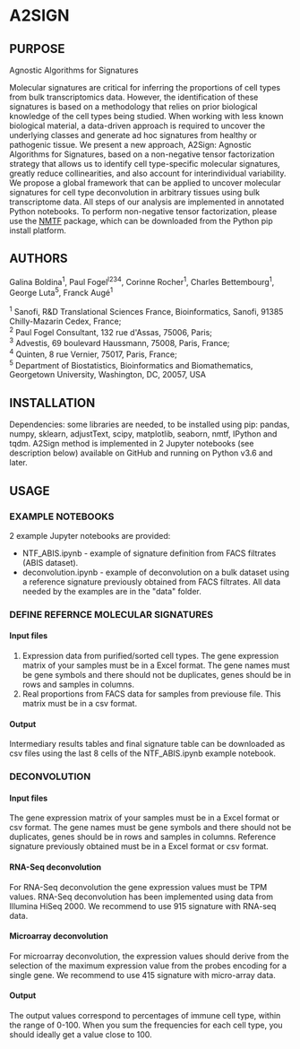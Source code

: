 # A2SIGN
## PURPOSE
Agnostic Algorithms for Signatures

Molecular signatures are critical for inferring the proportions of cell types from bulk transcriptomics data. However, the identification of these signatures is based on a methodology that relies on prior biological knowledge of the cell types being studied. When working with less known biological material, a data-driven approach is required to uncover the underlying classes and generate ad hoc signatures from healthy or pathogenic tissue.
We present a new approach, A2Sign: Agnostic Algorithms for Signatures, based on a non-negative tensor factorization strategy that allows us to identify cell type-specific molecular signatures, greatly reduce collinearities, and also account for interindividual variability. We propose a global framework that can be applied to uncover molecular signatures for cell type deconvolution in arbitrary tissues using bulk transcriptome data.
All steps of our analysis are implemented in annotated Python notebooks. To perform non-negative tensor factorization, please use the [NMTF](https://github.com/paulfogel/NMTF) package, which can be downloaded from the Python pip install platform.


## AUTHORS
Galina Boldina<sup>1</sup>, Paul Fogel<sup>l234</sup>, Corinne Rocher<sup>1</sup>, Charles Bettembourg<sup>1</sup>, George Luta<sup>5</sup>, Franck Augé<sup>1</sup>

<sup>1</sup> Sanofi, R&D Translational Sciences France, Bioinformatics, Sanofi, 91385 Chilly-Mazarin Cedex, France;  
<sup>2</sup> Paul Fogel Consultant, 132 rue d'Assas, 75006, Paris;  
<sup>3</sup> Advestis, 69 boulevard Haussmann, 75008, Paris, France;  
<sup>4</sup> Quinten, 8 rue Vernier, 75017, Paris, France;  
<sup>5</sup> Department of Biostatistics, Bioinformatics and Biomathematics, Georgetown University, Washington, DC, 20057, USA 


## INSTALLATION

Dependencies: some libraries are needed, to be installed using pip: pandas, numpy, sklearn, adjustText, scipy, matplotlib, seaborn, nmtf, IPython and tqdm.
A2Sign method is implemented in 2 Jupyter notebooks (see description below) available on GitHub and running on Python v3.6 and later.

## USAGE
### EXAMPLE NOTEBOOKS

2 example Jupyter notebooks are provided:
 - NTF_ABIS.ipynb - example of signature definition from FACS filtrates (ABIS dataset).
 - deconvolution.ipynb - example of deconvolution on a bulk dataset using a reference signature previously obtained from FACS filtrates.
All data needed by the examples are in the "data" folder.


### DEFINE REFERNCE MOLECULAR SIGNATURES
#### Input files
1. Expression data from purified/sorted cell types.
The gene expression matrix of your samples must be in a Excel format. The gene names must be gene symbols and there should not be duplicates, genes should be in rows and samples in columns. 
2. Real proportions from FACS data for samples from previouse file. This matrix must be in a csv format. 

#### Output
Intermediary results tables and final signature table can be downloaded as csv files using the last 8 cells of the NTF_ABIS.ipynb example notebook.


### DECONVOLUTION
#### Input files
The gene expression matrix of your samples must be in a Excel format or csv format. The gene names must be gene symbols and there should not be duplicates, genes should be in rows and samples in columns.
Reference signature previously obtained must be in a Excel format or csv format.


#### RNA-Seq deconvolution
For RNA-Seq deconvolution the gene expression values must be TPM values. RNA-Seq deconvolution has been implemented using data from Illumina HiSeq 2000.
We recommend to use 915 signature with RNA-seq data.


#### Microarray deconvolution
For microarray deconvolution, the expression values should derive from the selection of the maximum expression value from the probes encoding for a single gene. 
We recommend to use 415 signature with micro-array data.


#### Output
The output values correspond to percentages of immune cell type, within the range of 0-100. When you sum the frequencies for each cell type, you should ideally get a value close to 100.
